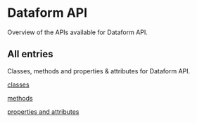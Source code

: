 [
This is a templated file. Adding content to this file may result in it being
reverted. Instead, if you want to place additional content, create an
"overview_content.md" file in `docs/` directory. The Sphinx tool will
pick up on the content and merge the content.
]: #

# Dataform API

Overview of the APIs available for Dataform API.

## All entries

Classes, methods and properties & attributes for
Dataform API.

[classes](https://cloud.google.com/python/docs/reference/dataform/latest/summary_class.html)

[methods](https://cloud.google.com/python/docs/reference/dataform/latest/summary_method.html)

[properties and
attributes](https://cloud.google.com/python/docs/reference/dataform/latest/summary_property.html)
